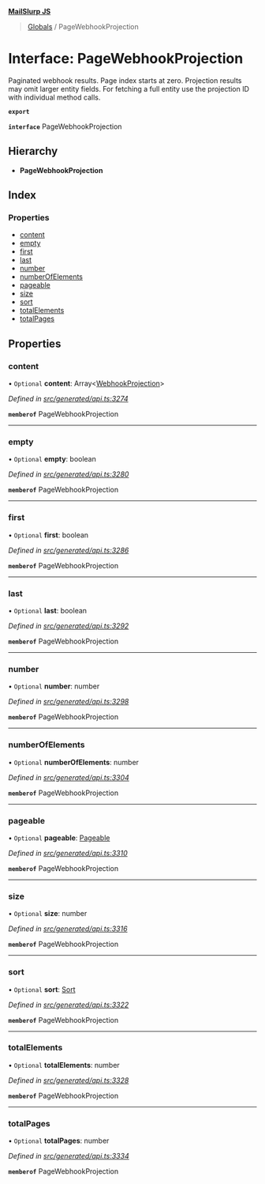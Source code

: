 **[MailSlurp JS](../README.md)**

> [Globals](../README.md) / PageWebhookProjection

# Interface: PageWebhookProjection

Paginated webhook results. Page index starts at zero. Projection results may omit larger entity fields. For fetching a full entity use the projection ID with individual method calls.

**`export`** 

**`interface`** PageWebhookProjection

## Hierarchy

* **PageWebhookProjection**

## Index

### Properties

* [content](pagewebhookprojection.md#content)
* [empty](pagewebhookprojection.md#empty)
* [first](pagewebhookprojection.md#first)
* [last](pagewebhookprojection.md#last)
* [number](pagewebhookprojection.md#number)
* [numberOfElements](pagewebhookprojection.md#numberofelements)
* [pageable](pagewebhookprojection.md#pageable)
* [size](pagewebhookprojection.md#size)
* [sort](pagewebhookprojection.md#sort)
* [totalElements](pagewebhookprojection.md#totalelements)
* [totalPages](pagewebhookprojection.md#totalpages)

## Properties

### content

• `Optional` **content**: Array\<[WebhookProjection](webhookprojection.md)>

*Defined in [src/generated/api.ts:3274](https://github.com/mailslurp/mailslurp-client/blob/fb74c9f/src/generated/api.ts#L3274)*

**`memberof`** PageWebhookProjection

___

### empty

• `Optional` **empty**: boolean

*Defined in [src/generated/api.ts:3280](https://github.com/mailslurp/mailslurp-client/blob/fb74c9f/src/generated/api.ts#L3280)*

**`memberof`** PageWebhookProjection

___

### first

• `Optional` **first**: boolean

*Defined in [src/generated/api.ts:3286](https://github.com/mailslurp/mailslurp-client/blob/fb74c9f/src/generated/api.ts#L3286)*

**`memberof`** PageWebhookProjection

___

### last

• `Optional` **last**: boolean

*Defined in [src/generated/api.ts:3292](https://github.com/mailslurp/mailslurp-client/blob/fb74c9f/src/generated/api.ts#L3292)*

**`memberof`** PageWebhookProjection

___

### number

• `Optional` **number**: number

*Defined in [src/generated/api.ts:3298](https://github.com/mailslurp/mailslurp-client/blob/fb74c9f/src/generated/api.ts#L3298)*

**`memberof`** PageWebhookProjection

___

### numberOfElements

• `Optional` **numberOfElements**: number

*Defined in [src/generated/api.ts:3304](https://github.com/mailslurp/mailslurp-client/blob/fb74c9f/src/generated/api.ts#L3304)*

**`memberof`** PageWebhookProjection

___

### pageable

• `Optional` **pageable**: [Pageable](pageable.md)

*Defined in [src/generated/api.ts:3310](https://github.com/mailslurp/mailslurp-client/blob/fb74c9f/src/generated/api.ts#L3310)*

**`memberof`** PageWebhookProjection

___

### size

• `Optional` **size**: number

*Defined in [src/generated/api.ts:3316](https://github.com/mailslurp/mailslurp-client/blob/fb74c9f/src/generated/api.ts#L3316)*

**`memberof`** PageWebhookProjection

___

### sort

• `Optional` **sort**: [Sort](sort.md)

*Defined in [src/generated/api.ts:3322](https://github.com/mailslurp/mailslurp-client/blob/fb74c9f/src/generated/api.ts#L3322)*

**`memberof`** PageWebhookProjection

___

### totalElements

• `Optional` **totalElements**: number

*Defined in [src/generated/api.ts:3328](https://github.com/mailslurp/mailslurp-client/blob/fb74c9f/src/generated/api.ts#L3328)*

**`memberof`** PageWebhookProjection

___

### totalPages

• `Optional` **totalPages**: number

*Defined in [src/generated/api.ts:3334](https://github.com/mailslurp/mailslurp-client/blob/fb74c9f/src/generated/api.ts#L3334)*

**`memberof`** PageWebhookProjection
